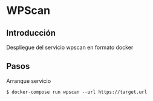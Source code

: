 # WPScan

## Introducción
Despliegue del servicio wpscan en formato docker

## Pasos

Arranque servicio
```
$ docker-compose run wpscan --url https://target.url
```
